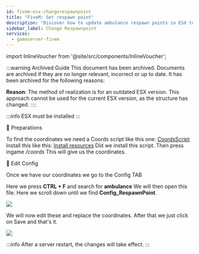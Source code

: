 ```yaml
---
id: fivem-esx-changerespawnpoint
title: "FiveM: Set respawn point"
description: "Discover how to update ambulance respawn points in ESX to customize gameplay and improve server management → Learn more now"
sidebar_label: Change Respawnpoint 
services:
  - gameserver-fivem
---
```


import InlineVoucher from '@site/src/components/InlineVoucher';



:::warning Archived Guide
This document has been archived. Documents are archived if they are no longer relevant, incorrect or up to date. It has been archived for the following reasons:

**Reason**: The method of realization is for an outdated ESX version. This approach cannot be used for the current ESX version, as the structure has changed. 
::::



:::info
ESX must be installed
:::

<InlineVoucher />

📔 Preparations

To find the coordinates we need a Coords script like this one:
[CoordsScript](https://github.com/qalle-fivem/qalle_coords)
Install this like this: [Install resources](fivem-installresources.md)
Did we install this script. Then press ingame */coords*
This will give us the coordinates.

📑 Edit Config

Once we have our coordinates we go to the Config TAB

Here we press **CTRL + F** and search for **ambulance**
We will then open this file.
Here we scroll down until we find **Config_RespawnPoint**.

![](https://screensaver01.zap-hosting.com/index.php/s/6FYfkgfPfEWK6sj/preview)

We will now edit these and replace the coordinates.
After that we just click on Save and that's it.

![](https://screensaver01.zap-hosting.com/index.php/s/ZEcfQt69SX5if3Q/preview)

:::info
After a server restart, the changes will take effect.
:::

<InlineVoucher />
